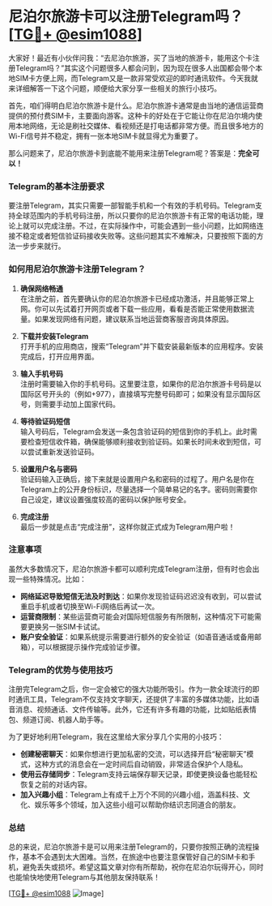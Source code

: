 # 尼泊尔旅游卡可以注册Telegram吗？[[TG💪+ @esim1088](https://t.me/s/esim1088)]

大家好！最近有小伙伴问我：“去尼泊尔旅游，买了当地的旅游卡，能用这个卡注册Telegram吗？”其实这个问题很多人都会问到，因为现在很多人出国都会带个本地SIM卡方便上网，而Telegram又是一款非常受欢迎的即时通讯软件。今天我就来详细解答一下这个问题，顺便给大家分享一些相关的旅行小技巧。

首先，咱们得明白尼泊尔旅游卡是什么。尼泊尔旅游卡通常是由当地的通信运营商提供的预付费SIM卡，主要面向游客。这种卡的好处在于它能让你在尼泊尔境内使用本地网络，无论是刷社交媒体、看视频还是打电话都非常方便。而且很多地方的Wi-Fi信号并不稳定，拥有一张本地SIM卡就显得尤为重要了。

那么问题来了，尼泊尔旅游卡到底能不能用来注册Telegram呢？答案是：**完全可以！**

### Telegram的基本注册要求

要注册Telegram，其实只需要一部智能手机和一个有效的手机号码。Telegram支持全球范围内的手机号码注册，所以只要你的尼泊尔旅游卡有正常的电话功能，理论上就可以完成注册。不过，在实际操作中，可能会遇到一些小问题，比如网络连接不稳定或者短信验证码接收失败等。这些问题其实不难解决，只要按照下面的方法一步步来就行。

### 如何用尼泊尔旅游卡注册Telegram？

1. **确保网络畅通**  
   在注册之前，首先要确认你的尼泊尔旅游卡已经成功激活，并且能够正常上网。你可以先试着打开网页或者下载一些应用，看看是否能正常使用数据流量。如果发现网络有问题，建议联系当地运营商客服咨询具体原因。

2. **下载并安装Telegram**  
   打开手机的应用商店，搜索“Telegram”并下载安装最新版本的应用程序。安装完成后，打开应用界面。

3. **输入手机号码**  
   注册时需要输入你的手机号码。这里要注意，如果你的尼泊尔旅游卡号码是以国际区号开头的（例如+977），直接填写完整号码即可；如果没有显示国际区号，则需要手动加上国家代码。

4. **等待验证码短信**  
   输入号码后，Telegram会发送一条包含验证码的短信到你的手机上。此时需要检查短信收件箱，确保能够顺利接收到验证码。如果长时间未收到短信，可以尝试重新发送验证码。

5. **设置用户名与密码**  
   验证码输入正确后，接下来就是设置用户名和密码的过程了。用户名是你在Telegram上的公开身份标识，尽量选择一个简单易记的名字。密码则需要你自己设定，建议设置强度较高的密码以保护账号安全。

6. **完成注册**  
   最后一步就是点击“完成注册”，这样你就正式成为Telegram用户啦！

### 注意事项

虽然大多数情况下，尼泊尔旅游卡都可以顺利完成Telegram注册，但有时也会出现一些特殊情况。比如：

- **网络延迟导致短信无法及时到达**：如果你发现验证码迟迟没有收到，可以尝试重启手机或者切换至Wi-Fi网络后再试一次。
- **运营商限制**：某些运营商可能会对国际短信服务有所限制，这种情况下可能需要更换另一张SIM卡试试。
- **账户安全验证**：如果系统提示需要进行额外的安全验证（如语音通话或备用邮箱），可以根据提示操作完成验证步骤。

### Telegram的优势与使用技巧

注册完Telegram之后，你一定会被它的强大功能所吸引。作为一款全球流行的即时通讯工具，Telegram不仅支持文字聊天，还提供了丰富的多媒体功能，比如语音消息、视频通话、文件传输等。此外，它还有许多有趣的功能，比如贴纸表情包、频道订阅、机器人助手等。

为了更好地利用Telegram，我在这里给大家分享几个实用的小技巧：

- **创建秘密聊天**：如果你想进行更加私密的交流，可以选择开启“秘密聊天”模式，这种方式的消息会在一定时间后自动销毁，非常适合保护个人隐私。
- **使用云存储同步**：Telegram支持云端保存聊天记录，即使更换设备也能轻松恢复之前的对话内容。
- **加入兴趣小组**：Telegram上有成千上万个不同的兴趣小组，涵盖科技、文化、娱乐等多个领域，加入这些小组可以帮助你结识志同道合的朋友。

### 总结

总的来说，尼泊尔旅游卡是可以用来注册Telegram的，只要你按照正确的流程操作，基本不会遇到太大困难。当然，在旅途中也要注意保管好自己的SIM卡和手机，避免丢失或损坏。希望这篇文章对你有所帮助，祝你在尼泊尔玩得开心，同时也能愉快地使用Telegram与其他朋友保持联系！

[[TG💪+ @esim1088](https://t.me/s/esim1088) ![Image](https://i.postimg.cc/4NQfJmqS/Snipaste-2025-05-13-00-14-12.png)]